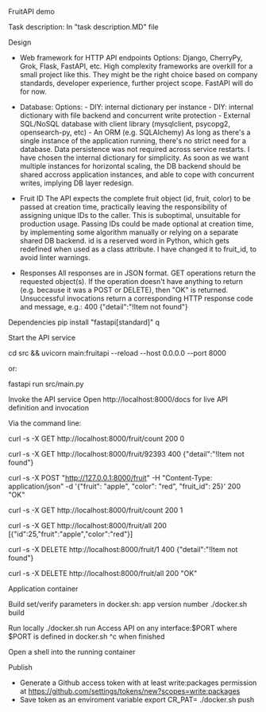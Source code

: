 FruitAPI demo

Task description: 
In "task description.MD" file

Design
- Web framework for HTTP API endpoints
	Options: Django, CherryPy, Grok, Flask, FastAPI, etc.
	High complexity frameworks are overkill for a small project like this. They might be the right choice based on company standards, developer experience, further project scope. 
	FastAPI will do for now.

- Database:
	Options:
		- DIY: internal dictionary per instance
		- DIY: internal dictionary with file backend and concurrent write protection
		- External SQL/NoSQL database with client library (mysqlclient, psycopg2, opensearch-py, etc) 
		- An ORM (e.g. SQLAlchemy)
	As long as there's a single instance of the application running, there's no strict need for a database. Data persistence was not required across service restarts. I have chosen the internal dictionary for simplicity.
	As soon as we want multiple instances for horizontal scaling, the DB backend should  be shared accross application instances, and able to cope with concurrent writes, implying DB layer redesign.

- Fruit ID
	The API expects the complete fruit object (id, fruit, color) to be passed at creation time, practically leaving the responsibility of assigning unique IDs to the caller. This is suboptimal, unsuitable for production usage. Passing IDs could be made optional at creation time, by implementing some algorithm manually or relying on a separate shared DB backend.
	id is a reserved word in Python, which gets redefined when used as a class attribute. I have changed it to fruit_id, to avoid linter warnings.

- Responses
All responses are in JSON format.
GET operations return the requested object(s).
If the operation doesn't have anything to return (e.g. because it was a POST or DELETE), then "OK" is returned.
Unsuccessful invocations return a corresponding HTTP response code and message, e.g.: 400 {"detail":"!Item not found"}


Dependencies
pip install "fastapi[standard]"
q

Start the API service

cd src && uvicorn main:fruitapi --reload --host 0.0.0.0 --port 8000

or:

fastapi run src/main.py


Invoke the API service
Open http://localhost:8000/docs for live API definition and invocation


Via the command line:

curl -s -X GET http://localhost:8000/fruit/count
200 0

curl -s -X GET http://localhost:8000/fruit/92393
400 {"detail":"!Item not found"}

curl -s -X POST "http://127.0.0.1:8000/fruit" -H "Content-Type: application/json" -d '{"fruit": "apple", "color": "red", "fruit_id": 25}'
200 "OK"

curl -s -X GET http://localhost:8000/fruit/count
200 1

curl -s -X GET http://localhost:8000/fruit/all
200 [{"id":25,"fruit":"apple","color":"red"}]
 
curl -s -X DELETE  http://localhost:8000/fruit/1
400 {"detail":"!Item not found"}

curl -s -X DELETE http://localhost:8000/fruit/all
200 "OK"


Application container

Build
set/verify parameters in docker.sh: app version number
 ./docker.sh build

Run locally
./docker.sh run
Access API on any interface:$PORT
where $PORT is defined in docker.sh
^c when finished

Open a shell into the running container

Publish
- Generate a Github access token with at least write:packages permission at https://github.com/settings/tokens/new?scopes=write:packages
- Save token as an enviroment variable
export CR_PAT=<token>
./docker.sh push

